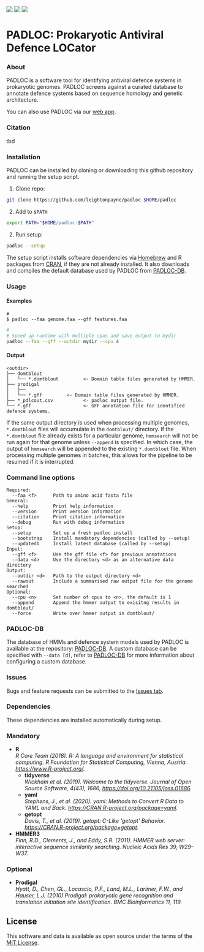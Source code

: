<a href="https://github.com/leightonpayne/padloc/LICENSE" alt="License"><img src="https://img.shields.io/github/license/leightonpayne/padloc" /></a> <a href="https://github.com/leightonpayne/padloc/" alt="Last update"><img src="https://img.shields.io/github/last-commit/leightonpayne/padloc?label=last%20update" /></a> <a href="https://github.com/leightonpayne/padlocDB/releases" alt="Release"><img src="https://img.shields.io/github/v/release/leightonpayne/padlocDB" /></a> 

# PADLOC: Prokaryotic Antiviral Defence LOCator

### About

PADLOC is a software tool for identifying antiviral defence systems in prokaryotic genomes. PADLOC screens against a curated database to annotate defence systems based on sequence homology and genetic architecture.

You can also use PADLOC via our [web app](https://padlocbio.com).

### Citation

tbd

### Installation

PADLOC can be installed by cloning or downloading this github repository and running the setup script.

1. Clone repo:

```bash
git clone https://github.com/leightonpayne/padloc $HOME/padloc
```

2. Add to `$PATH`

```bash
export PATH="$HOME/padloc:$PATH"
```

2. Run setup:

```bash
padloc --setup
```

The setup script installs software dependencies via [Homebrew](https://brew.sh/) and R packages from [CRAN](https://cran.r-project.org/), if they are not already installed. It also downloads and compiles the default database used by PADLOC from [PADLOC-DB](https://github.com/leightonpayne/padloc-db).

### Usage

#### Examples

```
# 
$ padloc --faa genome.faa --gff features.faa
```



```bash
# 
# Speed up runtime with multiple cpus and save output to mydir 
padloc --faa --gff --outdir mydir --cpu 4

```

#### Output

```
<outdir>
├── domtblout
│   └── *.domtblout         <- Domain table files generated by HMMER.
├── prodigal
│   ├──
│   └── *.gff         <- Domain table files generated by HMMER.
├── *_pdlcout.csv           <- padloc output file.
└── *.gff                   <- GFF annotation file for identified defence systems.
```

If the same output directory is used when processing multiple genomes, `*.domtblout` files will accumulate in the `domtblout/` directory. If the `*.domtblout` file already exists for a particular genome, `hmmsearch` will not be run again for that genome unless `--append` is specified. In which case, the output of `hmmsearch` will be appended to the existing `*.domtblout` file. When processing multiple genomes in batches, this allows for the pipeline to be resumed if it is interrupted.



### Command line options

```
Required:
  --faa <f>      Path to amino acid fasta file
General:
  --help         Print help information
  --version      Print version information
  --citation     Print citation information
  --debug        Run with debug information
Setup:
  --setup        Set up a fresh padloc install
  --bootstrap    Install mandatory dependencies (called by --setup)
  --updatedb     Install latest database (called by --setup)
Input:
  --gff <f>      Use the gff file <f> for previous annotations
  --data <d>     Use the directory <d> as an alternative data directory
Output:
  --outdir <d>   Path to the output directory <d>
  --rawout       Include a summarised raw output file for the genome searched
Optional:
  --cpu <n>      Set number of cpus to <n>, the default is 1
  --append       Append the hmmer output to exisitng results in domtblout/
  --force        Write over hmmer output in domtblout/
```

### PADLOC-DB

The database of HMMs and defence system models used by PADLOC is available at the repository: [PADLOC-DB](https://github.com/leightonpayne/padloc-db). A custom database can be specified with `--data [d]`, refer to [PADLOC-DB](https://github.com/leightonpayne/padloc-db) for more information about configuring a custom database.

### Issues

Bugs and feature requests can be submitted to the [Issues tab](https://github.com/leightonpayne/padloc/issues).

### Dependencies

These dependencies are installed automatically during setup.

### Mandatory

- **R**  
  *R Core Team (2018). R: A language and environment for statistical computing. R Foundation for Statistical Computing, Vienna, Austria. https://www.R-project.org/.*
  - **tidyverse**  
    *Wickham et al. (2019). Welcome to the tidyverse. Journal of Open Source Software, 4(43), 1686, https://doi.org/10.21105/joss.01686.*
  - **yaml**  
    *Stephens, J., et al. (2020). yaml: Methods to Convert R Data to YAML and Back. https://CRAN.R-project.org/package=yaml.*
  - **getopt**  
    *Davis, T., et al. (2019). getopt: C-Like 'getopt' Behavior. https://CRAN.R-project.org/package=getopt.*
- **HMMER3**  
*Finn, R.D., Clements, J., and Eddy, S.R. (2011). HMMER web server: interactive sequence similarity searching. Nucleic Acids Res 39, W29–W37.*

### Optional

- **Prodigal**  
  *Hyatt, D., Chen, GL., Locascio, P.F., Land, M.L., Larimer, F.W., and Hauser, L.J. (2010) Prodigal: prokaryotic gene recognition and translation initiation site identification. BMC Bioinformatics 11, 119.*

## License

This software and data is available as open source under the terms of the [MIT License](http://opensource.org/licenses/MIT).